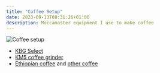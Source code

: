 ```yaml
---
title: "Coffee Setup"
date: 2023-09-13T08:31:26+01:00
description: Moccamaster equipment I use to make coffee
---
```


<img src="https://s.natalian.org/2023-09-13/coffee-setup.jpeg" alt="Coffee setup">

* [KBG Select](https://www.moccamaster.eu/coffeemachines/kbg-select)
* [KM5 coffee grinder](https://www.moccamaster.eu/coffeemachines/coffee-grinders)
* [Ethiopian coffee](https://www.amazon.co.uk/Ethiopia-Djimmah-Seasonally-Coffee-Roast/dp/B08TN15PYN) and [other coffee](/blog/2023/coffee/)